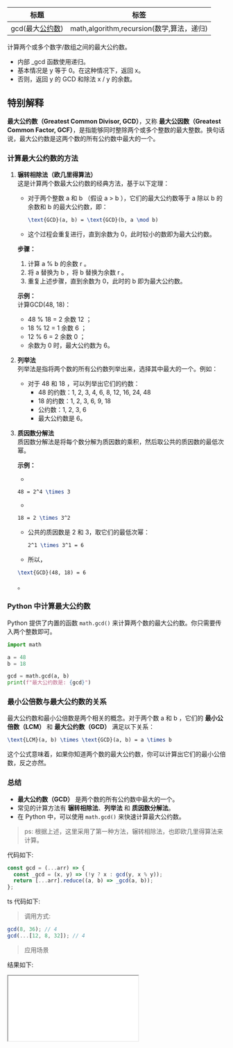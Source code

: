 | 标题                                                                                           | 标签                                      |
| ---------------------------------------------------------------------------------------------- | ----------------------------------------- |
| gcd(最大[公约数](https://baike.baidu.com/item/%E5%85%AC%E7%BA%A6%E6%95%B0/1063409?fr=aladdin)) | math,algorithm,recursion(数学,算法，递归) |

计算两个或多个数字/数组之间的最大公约数。

- 内部 \_gcd 函数使用递归。
- 基本情况是 y 等于 0。在这种情况下，返回 x。
- 否则，返回 y 的 GCD 和除法 x / y 的余数。

## 特别解释

**最大公约数（Greatest Common Divisor, GCD）**，又称 **最大公因数（Greatest Common Factor, GCF）**，是指能够同时整除两个或多个整数的最大整数。换句话说，最大公约数是这两个数的所有公约数中最大的一个。

### 计算最大公约数的方法

1. **辗转相除法（欧几里得算法）**  
   这是计算两个数最大公约数的经典方法，基于以下定理：

   - 对于两个整数 a 和 b （假设 a > b ），它们的最大公约数等于 a 除以 b 的余数和 b 的最大公约数，即：
     ```tex
     \text{GCD}(a, b) = \text{GCD}(b, a \mod b)
     ```
   - 这个过程会重复进行，直到余数为 0，此时较小的数即为最大公约数。

   **步骤：**

   1. 计算 a % b 的余数 r 。
   2. 将 a 替换为 b ，将 b 替换为余数 r 。
   3. 重复上述步骤，直到余数为 0，此时的 b 即为最大公约数。

   **示例：**  
   计算GCD(48, 18)：
   - 48 % 18 = 2 余数 12 ；
   - 18 % 12 = 1 余数 6 ；
   - 12 % 6 = 2 余数 0 ；
   - 余数为 0 时，最大公约数为 6。

2. **列举法**  
   列举法是指将两个数的所有公约数列举出来，选择其中最大的一个。例如：

   - 对于 48 和 18 ，可以列举出它们的约数：
     - 48 的约数：1, 2, 3, 4, 6, 8, 12, 16, 24, 48
     - 18 的约数：1, 2, 3, 6, 9, 18
     - 公约数：1, 2, 3, 6
     - 最大公约数是 6。

3. **质因数分解法**  
   质因数分解法是将每个数分解为质因数的乘积，然后取公共的质因数的最低次幂。

   **示例：**

   - 
   ```tex
   48 = 2^4 \times 3
   ```
   - 
   ```tex
   18 = 2 \times 3^2
   ```
   - 公共的质因数是 2 和 3，取它们的最低次幂：
  
     ```tex
     2^1 \times 3^1 = 6
     ```
   - 所以， 

   ```tex
   \text{GCD}(48, 18) = 6 
   ```
   。

### Python 中计算最大公约数

Python 提供了内置的函数 `math.gcd()` 来计算两个数的最大公约数。你只需要传入两个整数即可。

```python
import math

a = 48
b = 18

gcd = math.gcd(a, b)
print(f"最大公约数是: {gcd}")
```

### 最小公倍数与最大公约数的关系

最大公约数和最小公倍数是两个相关的概念。对于两个数 a 和 b ，它们的 **最小公倍数（LCM）** 和 **最大公约数（GCD）** 满足以下关系：

```tex
\text{LCM}(a, b) \times \text{GCD}(a, b) = a \times b
```

这个公式意味着，如果你知道两个数的最大公约数，你可以计算出它们的最小公倍数，反之亦然。

### 总结

- **最大公约数（GCD）** 是两个数的所有公约数中最大的一个。
- 常见的计算方法有 **辗转相除法**、**列举法** 和 **质因数分解法**。
- 在 Python 中，可以使用 `math.gcd()` 来快速计算最大公约数。

> ps: 根据上述，这里采用了第一种方法，辗转相除法，也即欧几里得算法来计算。

代码如下:

```js
const gcd = (...arr) => {
  const _gcd = (x, y) => (!y ? x : gcd(y, x % y));
  return [...arr].reduce((a, b) => _gcd(a, b));
};
```

ts 代码如下:

<div class="code-editor" data-url="codes/javascript/ts/gcd.ts" data-language="typescript"></div>

> 调用方式:

```js
gcd(8, 36); // 4
gcd(...[12, 8, 32]); // 4
```

> 应用场景

<div class="code-editor" data-url="codes/javascript/html/gcd.html" data-language="html"></div>

结果如下:

<iframe src="codes/javascript/html/gcd.html"></iframe>
